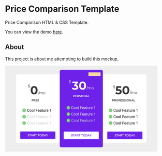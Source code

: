 # Price Comparison Template

Price Comparison HTML &amp; CSS Template.

You can view the demo [here](https://davinaleong.github.io/proj-price-comparison/).

## About

This project is about me attempting to build this mockup.

![Mockup](img/mockup.png)